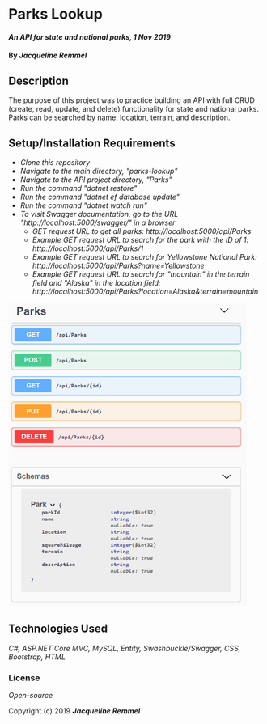 # Parks Lookup

#### _An API for state and national parks, 1 Nov 2019_

#### By _**Jacqueline Remmel**_

## Description

The purpose of this project was to practice building an API with full CRUD (create, read, update, and delete) functionality for state and national parks. Parks can be searched by name, location, terrain, and description.

## Setup/Installation Requirements

* _Clone this repository_
* _Navigate to the main directory, "parks-lookup"_
* _Navigate to the API project directory, "Parks"_
* _Run the command "dotnet restore"_
* _Run the command "dotnet ef database update"_
* _Run the command "dotnet watch run"_
* _To visit Swagger documentation, go to the URL "http://localhost:5000/swagger/" in a browser_
    * _GET request URL to get all parks: http://localhost:5000/api/Parks_
    * _Example GET request URL to search for the park with the ID of 1: http://localhost:5000/api/Parks/1_
    * _Example GET request URL to search for Yellowstone National Park: http://localhost:5000/api/Parks?name=Yellowstone_
    * _Example GET request URL to search for "mountain" in the terrain field and "Alaska" in the location field: http://localhost:5000/api/Parks?location=Alaska&terrain=mountain_

<img src="Parks-Swagger.png"
     alt="Screenshot of Swagger documentation for Parks API"
     style="float: center" 
     height= "600" />  

## Technologies Used

_C#, ASP.NET Core MVC, MySQL, Entity, Swashbuckle/Swagger, CSS, Bootstrap, HTML_

### License

*Open-source*

Copyright (c) 2019 **_Jacqueline Remmel_**
